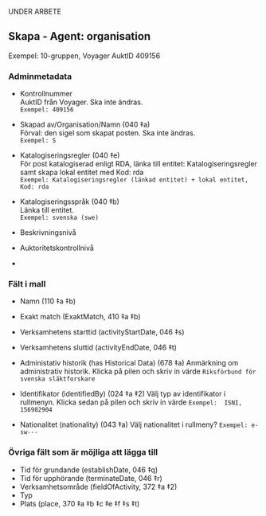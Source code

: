 UNDER ARBETE

## Skapa - Agent: organisation
Exempel: 10-gruppen, Voyager AuktID 409156

### Adminmetadata

* Kontrollnummer  
  AuktID från Voyager. Ska inte ändras.  
  ```Exempel: 409156```
  
* Skapad av/Organisation/Namn (040 ‡a)  
  Förval: den sigel som skapat posten. Ska inte ändras.  
  ```Exempel: S```
    
* Katalogiseringsregler (040 ‡e)  
  För post katalogiserad enligt RDA, länka till entitet: Katalogiseringsregler samt skapa lokal entitet med Kod: rda    
  ```Exempel: Katalogiseringsregler (länkad entitet) + lokal entitet, Kod: rda```

* Katalogiseringsspråk (040 ‡b)  
  Länka till entitet.  
  ```Exempel: svenska (swe)```

* Beskrivningsnivå

* Auktoritetskontrollnivå
* 

### Fält i mall
* Namn (110 ‡a ‡b)
* Exakt match (ExaktMatch, 410 ‡a ‡b)
* Verksamhetens starttid (activityStartDate, 046 ‡s)
* Verksamhetens sluttid (activityEndDate, 046 ‡t)

* Administativ historik (has Historical Data) (678 ‡a)
  Anmärkning om administrativ historik. Klicka på pilen och skriv in värde
  ```Riksförbund för svenska släktforskare```

* Identifikator (identifiedBy) (024 ‡a ‡2)
  Välj typ av identifikator i rullmenyn. Klicka sedan på pilen och skriv in värde 
  ```Exempel:  ISNI, 156982904```
    
* Nationalitet (nationality) (043 ‡a)
  Välj nationalitet i rullmeny? 
  ```Exempel: e-sw---```

### Övriga fält som är möjliga att lägga till

* Tid för grundande (establishDate, 046 ‡q)
* Tid för upphörande (terminateDate, 046 ‡r)
* Verksamhetsområde (fieldOfActivity, 372 ‡a ‡2)
* Typ
* Plats (place, 370 ‡a ‡b ‡c ‡e ‡f ‡s ‡t)

    
